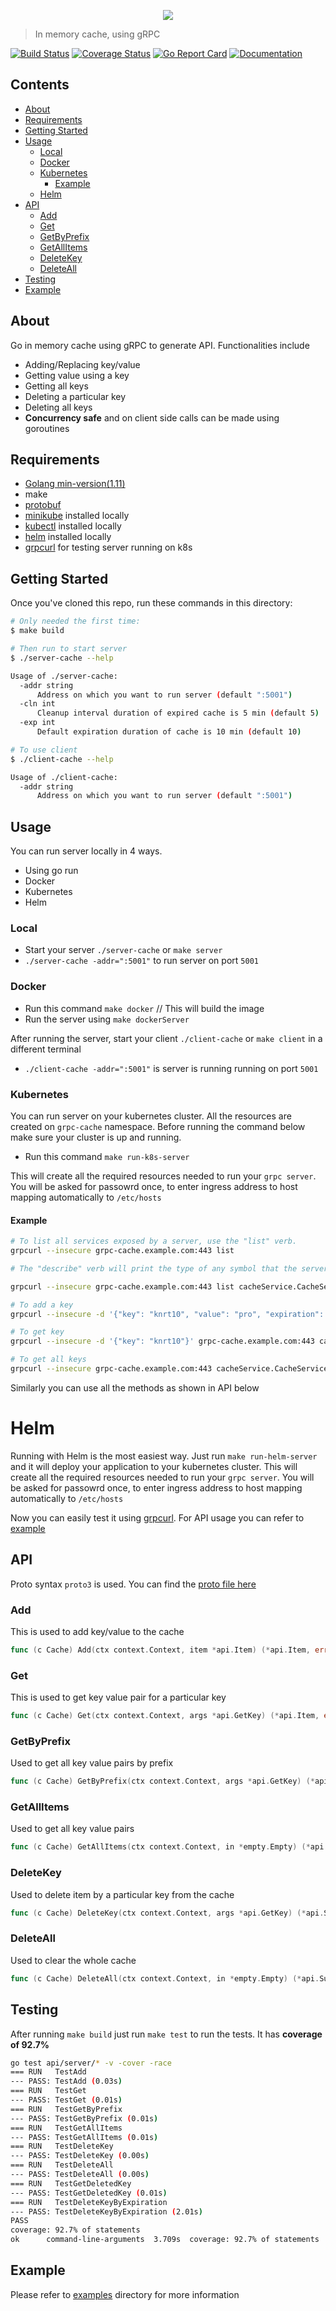 <p align="center">
  <img src="https://user-images.githubusercontent.com/24803604/81805297-3948c900-9538-11ea-82d0-38a4aee7eb10.png" />
</p>

> In memory cache, using gRPC

[![Build Status](https://travis-ci.org/knrt10/gRPC-cache.svg?branch=master)](https://travis-ci.org/knrt10/gRPC-cache)
[![Coverage Status](https://coveralls.io/repos/github/knrt10/gRPC-cache/badge.svg)](https://coveralls.io/github/knrt10/gRPC-cache)
[![Go Report Card](https://goreportcard.com/badge/github.com/knrt10/grpc-Cache)](https://goreportcard.com/report/github.com/knrt10/grpc-Cache)
[![Documentation](https://img.shields.io/badge/godoc-reference-blue.svg)](https://godoc.org/github.com/knrt10/gRPC-cache/api/server)

## Contents

- [About](#about)
- [Requirements](#requirements)
- [Getting Started](#getting-started)
- [Usage](#usage)
    - [Local](#local)
    - [Docker](#docker)
    - [Kubernetes](#kubernetes)
      - [Example](#example)
    - [Helm](#helm)
- [API](#api)
    - [Add](#add)
    - [Get](#get)
    - [GetByPrefix](#getByPrefix)
    - [GetAllItems](#getallitems)
    - [DeleteKey](#deletekey)
    - [DeleteAll](#deleteall)
- [Testing](#testing)
- [Example](#example)

## About

Go in memory cache using gRPC to generate API. Functionalities include

- Adding/Replacing key/value
- Getting value using a key
- Getting all keys
- Deleting a particular key
- Deleting all keys
- **Concurrency safe** and on client side calls can be made using goroutines

## Requirements

- [Golang min-version(1.11)](https://golang.org/)
- make
- [protobuf](https://github.com/golang/protobuf)
- [minikube](https://kubernetes.io/docs/tasks/tools/install-minikube/) installed locally
- [kubectl](https://kubernetes.io/docs/tasks/tools/install-kubectl/) installed locally
- [helm](https://helm.sh/) installed locally
- [grpcurl](https://github.com/fullstorydev/grpcurl) for testing server running on k8s

## Getting Started

Once you've cloned this repo, run these commands in this directory:

```bash
# Only needed the first time:
$ make build

# Then run to start server
$ ./server-cache --help

Usage of ./server-cache:
  -addr string
      Address on which you want to run server (default ":5001")
  -cln int
      Cleanup interval duration of expired cache is 5 min (default 5)
  -exp int
      Default expiration duration of cache is 10 min (default 10)

# To use client
$ ./client-cache --help

Usage of ./client-cache:
  -addr string
      Address on which you want to run server (default ":5001")
```

## Usage

You can run server locally in 4 ways.

- Using go run
- Docker
- Kubernetes
- Helm

### Local

- Start your server `./server-cache` or `make server`
- `./server-cache -addr=":5001"` to run server on port `5001`

### Docker

- Run this command `make docker` // This will build the image
- Run the server using `make dockerServer`

After running the server, start your client `./client-cache` or `make client` in a different terminal

- `./client-cache -addr=":5001"` is server is running running on port `5001`

### Kubernetes

You can run server on your kubernetes cluster. All the resources are created on `grpc-cache` namespace. Before running the command below make sure your cluster is up and running.

- Run this command `make run-k8s-server`

This will create all the required resources needed to run your `grpc server`. You will be asked for passowrd once, to enter ingress address to host mapping automatically to `/etc/hosts`

#### Example

```bash
# To list all services exposed by a server, use the "list" verb.
grpcurl --insecure grpc-cache.example.com:443 list

# The "describe" verb will print the type of any symbol that the server knows about or that is found in a given protoset file. It also prints a description of that symbol, in the form of snippets of proto source. It won't necessarily be the original source that defined the element, but it will be equivalent.

grpcurl --insecure grpc-cache.example.com:443 list cacheService.CacheService

# To add a key
grpcurl --insecure -d '{"key": "knrt10", "value": "pro", "expiration": "3m"}' grpc-cache.example.com:443 cacheService.CacheService/Add

# To get key
grpcurl --insecure -d '{"key": "knrt10"}' grpc-cache.example.com:443 cacheService.CacheService/Get

# To get all keys
grpcurl --insecure grpc-cache.example.com:443 cacheService.CacheService/GetAllItems
```

Similarly you can use all the methods as shown in API below

# Helm

Running with Helm is the most easiest way. Just run `make run-helm-server` and it will deploy your application to your kubernetes cluster. This will create all the required resources needed to run your `grpc server`. You will be asked for passowrd once, to enter ingress address to host mapping automatically to `/etc/hosts`

Now you can easily test it using [grpcurl](https://github.com/fullstorydev/grpcurl). For API usage you can refer to [example](#example)

## API

Proto syntax `proto3` is used. You can find the [proto file here](https://github.com/knrt10/gRPC-cache/tree/master/proto/cache-service.proto)

### Add

This is used to add key/value to the cache

```go
func (c Cache) Add(ctx context.Context, item *api.Item) (*api.Item, error)
```

### Get

This is used to get key value pair for a particular key

```go
func (c Cache) Get(ctx context.Context, args *api.GetKey) (*api.Item, error)
```

### GetByPrefix

Used to get all key value pairs by prefix

```go
func (c Cache) GetByPrefix(ctx context.Context, args *api.GetKey) (*api.AllItems, error)
```

### GetAllItems

Used to get all key value pairs

```go
func (c Cache) GetAllItems(ctx context.Context, in *empty.Empty) (*api.AllItems, error)
```

### DeleteKey

Used to delete item by a particular key from the cache

```go
func (c Cache) DeleteKey(ctx context.Context, args *api.GetKey) (*api.Success, error)
```

### DeleteAll

Used to clear the whole cache

```go
func (c Cache) DeleteAll(ctx context.Context, in *empty.Empty) (*api.Success, error)
```

## Testing

After running `make build` just run `make test` to run the tests. It has **coverage of 92.7%**

```bash
go test api/server/* -v -cover -race
=== RUN   TestAdd
--- PASS: TestAdd (0.03s)
=== RUN   TestGet
--- PASS: TestGet (0.01s)
=== RUN   TestGetByPrefix
--- PASS: TestGetByPrefix (0.01s)
=== RUN   TestGetAllItems
--- PASS: TestGetAllItems (0.01s)
=== RUN   TestDeleteKey
--- PASS: TestDeleteKey (0.00s)
=== RUN   TestDeleteAll
--- PASS: TestDeleteAll (0.00s)
=== RUN   TestGetDeletedKey
--- PASS: TestGetDeletedKey (0.01s)
=== RUN   TestDeleteKeyByExpiration
--- PASS: TestDeleteKeyByExpiration (2.01s)
PASS
coverage: 92.7% of statements
ok  	command-line-arguments	3.709s	coverage: 92.7% of statements
```

## Example

Please refer to [examples](https://github.com/knrt10/gRPC-cache/tree/master/examples) directory for more information

